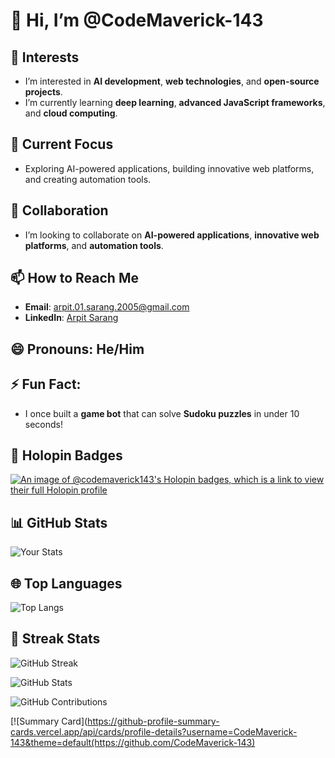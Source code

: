 # 👋 Hi, I’m @CodeMaverick-143

## 👀 Interests
- I’m interested in **AI development**, **web technologies**, and **open-source projects**.
- I’m currently learning **deep learning**, **advanced JavaScript frameworks**, and **cloud computing**.

## 🌱 Current Focus
- Exploring AI-powered applications, building innovative web platforms, and creating automation tools.

## 💞️ Collaboration
- I’m looking to collaborate on **AI-powered applications**, **innovative web platforms**, and **automation tools**.

## 📫 How to Reach Me
- **Email**: [arpit.01.sarang.2005@gmail.com](mailto:arpit.01.sarang.2005@gmail.com)
- **LinkedIn**: [Arpit Sarang](https://www.linkedin.com/in/arpit-sarang-2005)

## 😄 Pronouns: He/Him

## ⚡ Fun Fact:
- I once built a **game bot** that can solve **Sudoku puzzles** in under 10 seconds!

## 🏅 Holopin Badges
[![An image of @codemaverick143's Holopin badges, which is a link to view their full Holopin profile](https://holopin.me/codemaverick143)](https://holopin.io/@codemaverick143)

## 📊 GitHub Stats
![Your Stats](https://github-readme-stats.vercel.app/api?username=CodeMaverick-143&show_icons=true&theme=radical)

## 🌐 Top Languages
![Top Langs](https://github-readme-stats.vercel.app/api/top-langs/?username=CodeMaverick-143&layout=compact&theme=radical)

## 📅 Streak Stats
![GitHub Streak](https://github-readme-streak-stats.herokuapp.com/?user=CodeMaverick-143&theme=radical)

![GitHub Stats](https://github-readme-stats.vercel.app/api?username=CodeMaverick-143&show_icons=true&count_private=true&include_all_commits=true)

![GitHub Contributions](https://img.shields.io/github/contributors/CodeMaverick-143/YOUR_REPOSITORY)

[![Summary Card](https://github-profile-summary-cards.vercel.app/api/cards/profile-details?username=CodeMaverick-143&theme=default(https://github.com/CodeMaverick-143)


<!---
CodeMaverick-143/CodeMaverick-143 is a ✨ special ✨ repository because its `README.md` (this file) appears on your GitHub profile.
You can click the Preview link to take a look at your changes.
--->
